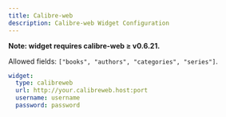 ```yaml
---
title: Calibre-web
description: Calibre-web Widget Configuration
---
```


**Note: widget requires calibre-web ≥ v0.6.21.**

Allowed fields: `["books", "authors", "categories", "series"]`.

```yaml
widget:
  type: calibreweb
  url: http://your.calibreweb.host:port
  username: username
  password: password
```
